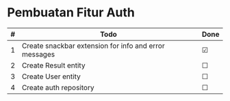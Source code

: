 # Pembuatan Fitur Auth

|#|Todo|Done|
|---|---|---|
|1|Create snackbar extension for info and error messages|&#9745;|
|2|Create Result entity |&#x2610;|
|3|Create User entity |&#x2610;|
|4|Create auth repository|&#x2610;|

